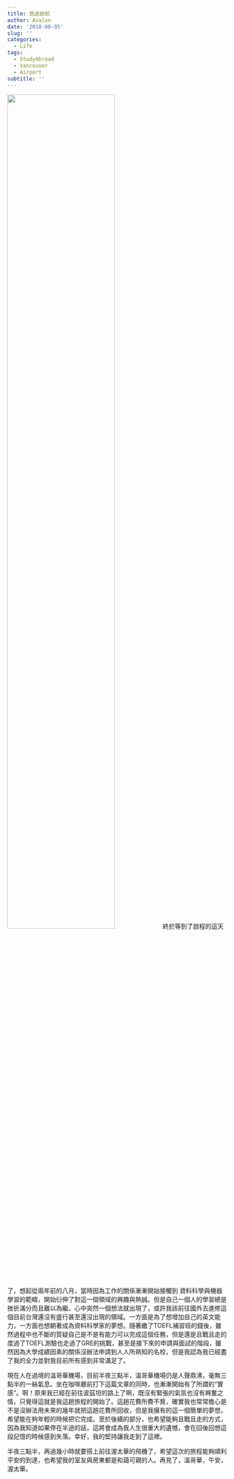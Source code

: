 ```yaml
---
title: 旅途啟航
author: Avalon
date: '2018-08-05'
slug: ''
categories:
  - Life
tags:
  - StudyAbroad
  - Vancouver
  - Airport
subtitle: ''
---
```

<img src="/post/2018-08-05-_files/20180805_124723.jpg" alt="" width="70%" height="70%"/>
終於等到了啟程的這天了，想起從兩年前的八月，當時因為工作的關係漸漸開始接觸到
資料科學與機器學習的範疇，開始衍伸了對這一個領域的興趣與熱誠。但是自己一個人的學習總是挫折滿分而且難以為繼，心中突然一個想法就出現了，或許我該前往國外去進修這個目前台灣還沒有盛行甚至還沒出現的領域。一方面是為了想增加自己的英文能力，一方面也想朝著成為資料科學家的夢想。隨著繳了TOEFL補習班的錢後，雖然過程中也不斷的質疑自己是不是有能力可以完成這個任務，但是還是且戰且走的度過了TOEFL測驗也走過了GRE的挑戰，甚至是接下來的申請與面試的階段，雖然因為大學成績因素的關係沒辦法申請到人人所熟知的名校，但是我認為我已經盡了我的全力並對我目前所有感到非常滿足了。

現在人在過境的溫哥華機場，目前半夜三點半，溫哥華機場仍是人聲鼎沸，毫無三點半的一絲氣息。坐在咖啡廳前打下這篇文章的同時，也漸漸開始有了所謂的“實感”。啊！原來我已經在前往波茲坦的路上了啊，既沒有緊張的氣氛也沒有興奮之情，只覺得這就是我這趟旅程的開始了。這趟花費所費不貲，確實我也常常擔心是不是沒辦法用未來的幾年就把這趟花費所回收，但是我擁有的這一個簡單的夢想，希望能在夠年輕的時候把它完成。至於後續的部分，也希望能夠且戰且走的方式，因為我知道如果停在半途的話，這將會成為我人生很重大的遺憾，會在回後回想這段記憶的時候感到失落。幸好，我的堅持讓我走到了這裡。

半夜三點半，再過幾小時就要搭上前往渥太華的飛機了，希望這次的旅程能夠順利平安的到達，也希望我的室友與房東都是和藹可親的人。再見了，溫哥華，午安，渥太華。
